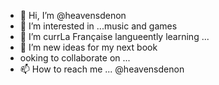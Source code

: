 - 👋 Hi, I’m @heavensdenon
- 👀 I’m interested in ...music and games
- 🌱 I’m currLa Française langueently learning ...
- 💞️ I’m new ideas for my next book
- ooking to collaborate on ...
- 📫 How to reach me ...
@heavensdenon
<!---
heavensdenon/heavensdenon is a ✨ special ✨ repository because its `README.md` (this file) appears on your GitHub profile.
You can click the Preview link to take a look at your changes.
--->
